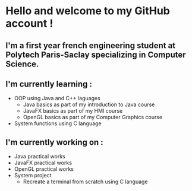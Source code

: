 # Hello and welcome to my GitHub account !

## I'm a first year french engineering student at Polytech Paris-Saclay specializing in Computer Science.

## I'm currently learning :
- OOP using Java and C++ laguages
	- Java basics as part of my introduction to Java course
	- JavaFX basics as part of my HMI course
	- OpenGL basics as part of my Computer Graphics course
- System functions using C language

## I'm currently working on : 
- Java practical works
- JavaFX practical works
- OpenGL practical works
- System project
	- Recreate a terminal from scratch using C language

<!--
**D-HAMADOU/D-HAMADOU** is a ✨ _special_ ✨ repository because its `README.md` (this file) appears on your GitHub profile.

Here are some ideas to get you started:

- 🔭 I’m currently working on ...
- 🌱 I’m currently learning ...
- 👯 I’m looking to collaborate on ...
- 🤔 I’m looking for help with ...
- 💬 Ask me about ...
- 📫 How to reach me: ...
- 😄 Pronouns: ...
- ⚡ Fun fact: ...
-->
